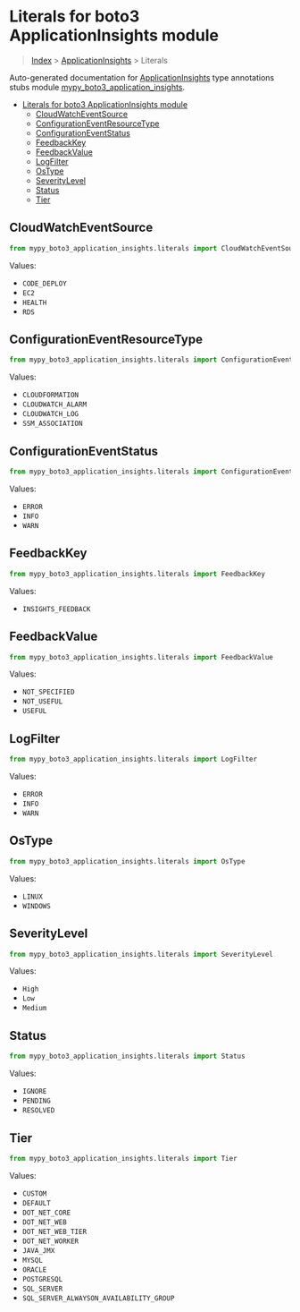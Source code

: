 # Literals for boto3 ApplicationInsights module

> [Index](../README.md) > [ApplicationInsights](./README.md) > Literals

Auto-generated documentation for
[ApplicationInsights](https://boto3.amazonaws.com/v1/documentation/api/latest/reference/services/application-insights.html#ApplicationInsights)
type annotations stubs module
[mypy_boto3_application_insights](https://pypi.org/project/mypy-boto3-application-insights/).

- [Literals for boto3 ApplicationInsights module](#literals-for-boto3-applicationinsights-module)
  - [CloudWatchEventSource](#cloudwatcheventsource)
  - [ConfigurationEventResourceType](#configurationeventresourcetype)
  - [ConfigurationEventStatus](#configurationeventstatus)
  - [FeedbackKey](#feedbackkey)
  - [FeedbackValue](#feedbackvalue)
  - [LogFilter](#logfilter)
  - [OsType](#ostype)
  - [SeverityLevel](#severitylevel)
  - [Status](#status)
  - [Tier](#tier)

## CloudWatchEventSource

```python
from mypy_boto3_application_insights.literals import CloudWatchEventSource
```

Values:

- `CODE_DEPLOY`
- `EC2`
- `HEALTH`
- `RDS`

## ConfigurationEventResourceType

```python
from mypy_boto3_application_insights.literals import ConfigurationEventResourceType
```

Values:

- `CLOUDFORMATION`
- `CLOUDWATCH_ALARM`
- `CLOUDWATCH_LOG`
- `SSM_ASSOCIATION`

## ConfigurationEventStatus

```python
from mypy_boto3_application_insights.literals import ConfigurationEventStatus
```

Values:

- `ERROR`
- `INFO`
- `WARN`

## FeedbackKey

```python
from mypy_boto3_application_insights.literals import FeedbackKey
```

Values:

- `INSIGHTS_FEEDBACK`

## FeedbackValue

```python
from mypy_boto3_application_insights.literals import FeedbackValue
```

Values:

- `NOT_SPECIFIED`
- `NOT_USEFUL`
- `USEFUL`

## LogFilter

```python
from mypy_boto3_application_insights.literals import LogFilter
```

Values:

- `ERROR`
- `INFO`
- `WARN`

## OsType

```python
from mypy_boto3_application_insights.literals import OsType
```

Values:

- `LINUX`
- `WINDOWS`

## SeverityLevel

```python
from mypy_boto3_application_insights.literals import SeverityLevel
```

Values:

- `High`
- `Low`
- `Medium`

## Status

```python
from mypy_boto3_application_insights.literals import Status
```

Values:

- `IGNORE`
- `PENDING`
- `RESOLVED`

## Tier

```python
from mypy_boto3_application_insights.literals import Tier
```

Values:

- `CUSTOM`
- `DEFAULT`
- `DOT_NET_CORE`
- `DOT_NET_WEB`
- `DOT_NET_WEB_TIER`
- `DOT_NET_WORKER`
- `JAVA_JMX`
- `MYSQL`
- `ORACLE`
- `POSTGRESQL`
- `SQL_SERVER`
- `SQL_SERVER_ALWAYSON_AVAILABILITY_GROUP`
